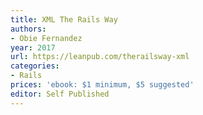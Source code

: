 ```yaml
---
title: XML The Rails Way
authors:
- Obie Fernandez
year: 2017
url: https://leanpub.com/therailsway-xml
categories:
- Rails
prices: 'ebook: $1 minimum, $5 suggested'
editor: Self Published
---
```

